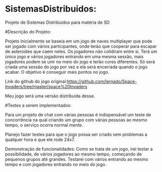 # SistemasDistribuidos:

Projeto de Sistemas Distribuidos para matéria de SD

#Descrição do Projeto:

Projeto inicialmente se baseia em um jogo de naves multiplayer que pode ser jogado
com vários participantes, onde terão que cooperar para escapar de asteroides que
caem neles. Os jogadores não colidiram entre si.
Terá um único jogo e vários jogadores entrando em uma mesma sessão, mais jogadores
podem se unir no meio do jogo e terão cores diferentes.
Só será criada uma sessão do jogo por vez e ela será encerrada quando o jogo acabar.
O objetivo é conseguir mais pontos no jogo.

Link do github do jogo original:https://github.com/lernado/Space-Invaders/tree/master/space%20Invaders

Meu jogo será uma versão distribuida desse.

#Testes a serem implementados:

Para um projeto de chat com várias pessoas é indispensável um teste de concorrência
na qual criando um grupo com várias pessoas ao mesmo tempo, o serviço ocorra normal
mente.

Planejo fazer testes para que o jogo possa ser criado sem problemas a qualquer hora
e que ele rode 24x7. 

Demonstração de funcionalidades: Como se trata de um jogo, irei testar a possibilidade,
de vários jogadores ao mesmo tempo, começando de pequenos grupos até grandes.
Testarei com vários entrando ao mesmo tempo e com jogadores entrando no meio do jogo.
